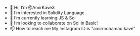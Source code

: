 - 👋 Hi, I’m @AmirKave3
- 👀 I’m interested in Solidity Language
- 🌱 I’m currently learning JS & Sol
- 💞️ I’m looking to collaborate on Sol in Basic!
- 📫 How to reach me My Instagram ID is "amirmohamad.kave"

<!---
AmirKave3/AmirKave3 is a ✨ special ✨ repository because its `README.md` (this file) appears on your GitHub profile.
You can click the Preview link to take a look at your changes.
--->

